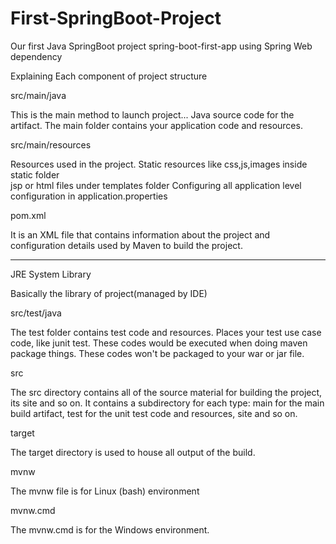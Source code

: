 # First-SpringBoot-Project
Our first Java SpringBoot project spring-boot-first-app using Spring Web dependency

Explaining Each component of project structure



src/main/java

This is the main method to launch project...
Java source code for the artifact.
The main folder contains your application code and resources.



src/main/resources

Resources used in the project.
Static resources like css,js,images inside static folder  
jsp or html files under templates folder
Configuring all application level configuration in application.properties



pom.xml

 It is an XML file that contains information about the project and configuration details used by Maven to build the project.

-------------------------------------------------

JRE System Library

Basically the  library of project(managed by IDE)



src/test/java

 The test folder contains  test code and resources.
 Places your test use case code, like junit test.
 These codes would be executed when doing maven package things. These codes won't be packaged to your war or jar file.



src  

The src directory contains all of the source material for building the project, its site and so on. 
It contains a subdirectory for each type: main for the main build artifact, test for the unit test code and resources, site and so on.



 target 

 The target directory is used to house all output of the build.



mvnw 

The mvnw file is for Linux (bash) environment




mvnw.cmd

  The mvnw.cmd is for the Windows environment.
